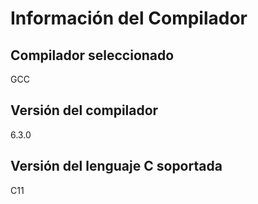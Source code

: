 # Información del Compilador

## Compilador seleccionado
GCC

## Versión del compilador
6.3.0

## Versión del lenguaje C soportada
C11
